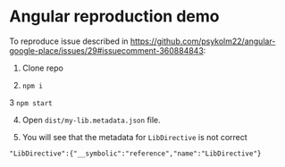 # Angular reproduction demo

To reproduce issue described in https://github.com/psykolm22/angular-google-place/issues/29#issuecomment-360884843:

1. Clone repo

2. `npm i`

3 `npm start`

4. Open `dist/my-lib.metadata.json` file.

5. You will see that the metadata for `LibDirective` is not correct

``"LibDirective":{"__symbolic":"reference","name":"LibDirective"}``

